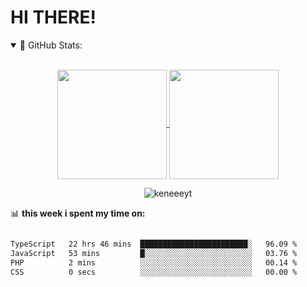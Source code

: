 # HI THERE! 

<details open="">
<summary>
 📔 GitHub Stats:
</summary>
<br>
<p align="center">
  <a href="https://github.com/keneeeyt">
    <img align="center"  height="175px" src="https://github-readme-stats.vercel.app/api?username=keneeeyt&show_icons=true&hide_border=true&title_color=94b4a4&amp&icon_color=FFFFFF&amp&text_color=FFFFFF&amp&bg_color=000000&count_private=true&include_all_commits=true"/>
  </a>
  <a href="https://github.com/keneeeyt">
    <img align="center" height="175px"  src="https://github-readme-stats.vercel.app/api/top-langs/?username=keneeeyt&text_color=FFFFFF&bg_color=000000&title_color=94b4a4&langs_count=15&layout=compact&hide_border=true" />
  </a>
</p>
  <p align="center"><img align="center" src="https://github-readme-streak-stats.herokuapp.com/?user=keneeeyt&text_color=FFFFFF&bg_color=000000&title_color=94b4a4&langs_count=15&layout=compact&hide_border=true" alt="keneeeyt" /></p>
</details>

📊 **this week i spent my time on:**
<!--START_SECTION:waka-->

```txt

TypeScript   22 hrs 46 mins  ████████████████████████░   96.09 %
JavaScript   53 mins         █░░░░░░░░░░░░░░░░░░░░░░░░   03.76 %
PHP          2 mins          ░░░░░░░░░░░░░░░░░░░░░░░░░   00.14 %
CSS          0 secs          ░░░░░░░░░░░░░░░░░░░░░░░░░   00.00 %
```

<!--END_SECTION:waka-->
